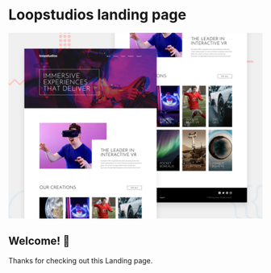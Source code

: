 # Loopstudios landing page

![Design preview for the Loopstudios landing page coding challenge](./design/desktop-preview.jpg)

## Welcome! 👋

Thanks for checking out this Landing page.
